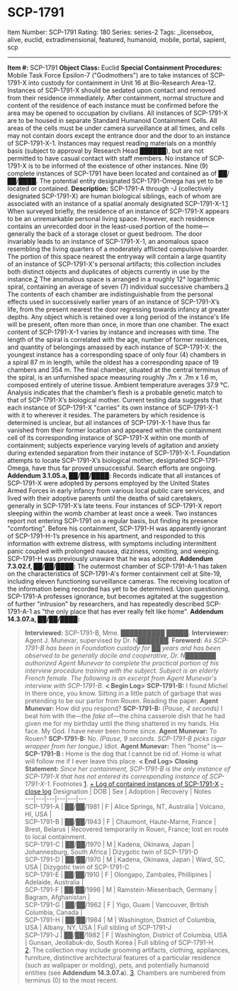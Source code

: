 # SCP-1791
Item Number: SCP-1791
Rating: 180
Series: series-2
Tags: _licensebox, alive, euclid, extradimensional, featured, humanoid, mobile, portal, sapient, scp

---

**Item #:** SCP-1791
**Object Class:** Euclid
**Special Containment Procedures:** Mobile Task Force Epsilon-7 ("Godmothers") are to take instances of SCP-1791-X into custody for containment in Unit 16 at Bio-Research Area-12. Instances of SCP-1791-X should be sedated upon contact and removed from their residence immediately. After containment, normal structure and content of the residence of each instance must be confirmed before the area may be opened to occupation by civilians.
All instances of SCP-1791-X are to be housed in separate Standard Humanoid Containment Cells. All areas of the cells must be under camera surveillance at all times, and cells may not contain doors except the entrance door and the door to an instance of SCP-1791-X-1. Instances may request reading materials on a monthly basis (subject to approval by Research Head ██████), but are not permitted to have casual contact with staff members. No instance of SCP-1791-X is to be informed of the existence of other instances. Nine (9) complete instances of SCP-1791 have been located and contained as of ██/██/████.
The potential entity designated SCP-1791-Omega has yet to be located or contained.
**Description:** SCP-1791-A through -J (collectively designated SCP-1791-X) are human biological siblings, each of whom are associated with an instance of a spatial anomaly designated SCP-1791-X-1.[1](javascript:;) When surveyed briefly, the residence of an instance of SCP-1791-X appears to be an unremarkable personal living space. However, each residence contains an unrecorded door in the least-used portion of the home—generally the back of a storage closet or guest bedroom. The door invariably leads to an instance of SCP-1791-X-1, an anomalous space resembling the living quarters of a moderately afflicted compulsive hoarder. The portion of this space nearest the entryway will contain a large quantity of an instance of SCP-1791-X's personal artifacts; this collection includes both distinct objects and duplicates of objects currently in use by the instance.[2](javascript:;)
The anomalous space is arranged in a roughly 12° logarithmic spiral, containing an average of seven (7) individual successive chambers.[3](javascript:;) The contents of each chamber are indistinguishable from the personal effects used in successively earlier years of an instance of SCP-1791-X’s life, from the present nearest the door regressing towards infancy at greater depths. Any object which is retained over a long period of the instance's life will be present, often more than once, in more than one chamber. The exact content of SCP-1791-X-1 varies by instance and increases with time. The length of the spiral is correlated with the age, number of former residences, and quantity of belongings amassed by each instance of SCP-1791-X: the youngest instance has a corresponding space of only four (4) chambers in a spiral 87 m in length, while the oldest has a corresponding space of 19 chambers and 354 m.
The final chamber, situated at the central terminus of the spiral, is an unfurnished space measuring roughly .7m x .7m x 1.6 m, composed entirely of uterine tissue. Ambient temperature averages 37.9 °C. Analysis indicates that the chamber’s flesh is a probable genetic match to that of SCP-1791-X’s biological mother.
Current testing data suggests that each instance of SCP-1791-X "carries" its own instance of SCP-1791-X-1 with it to wherever it resides. The parameters by which residence is determined is unclear, but all instances of SCP-1791-X-1 have thus far vanished from their former location and appeared within the containment cell of its corresponding instance of SCP-1791-X within one month of containment; subjects experience varying levels of agitation and anxiety during extended separation from their instance of SCP-1791-X-1.
Foundation attempts to locate SCP-1791-X’s biological mother, designated SCP-1791-Omega, have thus far proved unsuccessful. Search efforts are ongoing.
**Addendum 3.1.05.a, ██/██/████:** Records indicate that all instances of SCP-1791-X were adopted by persons employed by the United States Armed Forces in early infancy from various local public care services, and lived with their adoptive parents until the deaths of said caretakers, generally in SCP-1791-X’s late teens. Four instances of SCP-1791-X report sleeping within the womb chamber at least once a week. Two instances report not entering SCP-1791 on a regular basis, but finding its presence "comforting". Before his containment, SCP-1791-H was apparently ignorant of SCP-1791-H-1’s presence in his apartment, and responded to this information with extreme distress, with symptoms including intermittent panic coupled with prolonged nausea, dizziness, vomiting, and weeping. SCP-1791-H was previously unaware that he was adopted.
**Addendum 7.3.02.f, ██/██/████:** The outermost chamber of SCP-1791-A-1 has taken on the characteristics of SCP-1791-A's former containment cell at Site-19, including eleven functioning surveillance cameras. The receiving location of the information being recorded has yet to be determined. Upon questioning, SCP-1791-A professes ignorance, but becomes agitated at the suggestion of further "intrusion" by researchers, and has repeatedly described SCP-1791-A-1 as "the only place that has ever really felt like home".
**Addendum 14.3.07.a, ██/██/████:**
> **Interviewed:** SCP-1791-B, Mme. ██████████ █████.
> **Interviewer:** Agent J. Munevar, supervised by Dr. N███████.
> **Foreword:** _As SCP-1791-B has been in Foundation custody for ██ years and has been observed to be generally docile and cooperative, Dr. N███████ authorized Agent Munevar to complete the practical portion of his interview procedure training with the subject. Subject is an elderly French female. The following is an excerpt from Agent Munevar's interview with SCP-1791-B._
> **< Begin Log>**
> **SCP-1791-B:** I found Michel in there once, you know. Sitting in a little patch of garbage that was pretending to be our parlor from Rouen. Reading the paper.
> **Agent Munevar:** How did you respond?
> **SCP-1791-B:** _(Pause, 4 seconds)_ I beat him with the—the _fake_ of—the china casserole dish that he had given me for my birthday until the thing shattered in my hands. His face. My God. I have never been home since.
> **Agent Munevar:** To Rouen?
> **SCP-1791-B:** No. _(Pause, 9 seconds. SCP-1791-B picks cigar wrapper from her tongue.)_ Idiot.
> **Agent Munevar:** Then "home" is—
> **SCP-1791-B :** Home is the dog that I cannot be rid of. Home is what will follow me if I ever leave this place.
> **< End Log>**
> **Closing Statement:** _Since her containment, SCP-1791-B is the only instance of SCP-1791-X that has not entered its corresponding instance of SCP-1791-X-1._
Footnotes
[1](javascript:;). 
[\+ Log of contained instances of SCP-1791-X](javascript:;)
[\- close log](javascript:;)
Designation | DOB | Sex | Adoption | Recovery | Notes  
---|---|---|---|---|---  
SCP-1791-A | ██/██/1981 | F | Alice Springs, NT, Australia | Volcano, HI, USA |   
SCP-1791-B | ██/██/1943 | F | Chaumont, Haute-Marne, France | Brest, Belarus | Recovered temporarily in Rouen, France; lost en route to local containment.  
SCP-1791-C | ██/██/1970 | M | Kadena, Okinawa, Japan | Johannesburg, South Africa | Dizygotic twin of SCP-1791-D  
SCP-1791-D | ██/██/1970 | M | Kadena, Okinawa, Japan | Ward, SC, USA | Dizygotic twin of SCP-1791-C  
SCP-1791-E | ██/██/1910 | F | Olongapo, Zambales, Phillipines | Adelaide, Australia |   
SCP-1791-F | ██/██/1996 | M | Ramstein-Miesenbach, Germany | Bagram, Afghanistan |   
SCP-1791-G | ██/██/1962 | F | Yigo, Guam | Vancouver, British Columbia, Canada |   
SCP-1791-H | ██/██/1984 | M | Washington, District of Columbia, USA | Albany, NY, USA | Full sibling of SCP-1791-J  
SCP-1791-J | ██/██/1982 | F | Washington, District of Columbia, USA | Gunsan, Jeollabuk-do, South Korea | Full sibling of SCP-1791-H  
[2](javascript:;). The collection may include grooming artifacts, clothing, appliances, furniture, distinctive architectural features of a particular residence (such as wallpaper or molding), pets, and potentially humanoid entities (see **Addendum 14.3.07.a**).
[3](javascript:;). Chambers are numbered from terminus (0) to the most recent.